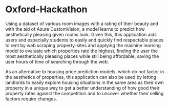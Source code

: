 # Oxford-Hackathon
Using a dataset of various room images with a rating of their beauty and with the aid of Azure CustomVision, a model learns to predict how aesthetically pleasing given rooms look. Given this, this application aids users and especially students to easily and quickly find respectable places to rent by web scraping property-sites and applying the machine learning model to evaluate which properties rate the highest, finding the user the most aesthetically pleasing places while still being affordable, saving the user hours of time of searching through the web.

As an alternative to housing price prediction models, which do not factor in the aesthetics of properties, this application can also be used by letting landlords to easily explore housing situations in the same area as their own property in a unique way to get a better understanding of how good their property rates against the competition and to uncover whether their selling factors require changes.
